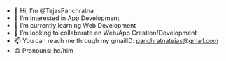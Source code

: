 - 👋 Hi, I’m @TejasPanchratna
- 👀 I’m interested in App Development
- 🌱 I’m currently learning Web Development
- 💞️ I’m looking to collaborate on Web/App Creation/Development
- 📫 You can reach me through my gmailID: panchratnatejas@gmail.com
- 😄 Pronouns: he/him

<!---
TejasPanchratna/TejasPanchratna is a ✨ special ✨ repository because its `README.md` (this file) appears on your GitHub profile.
You can click the Preview link to take a look at your changes.
--->
